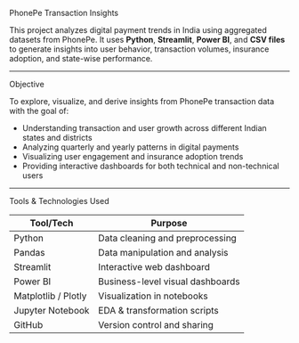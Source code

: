 PhonePe Transaction Insights

This project analyzes digital payment trends in India using aggregated datasets from PhonePe. It uses **Python**, **Streamlit**, **Power BI**, and **CSV files** to generate insights into user behavior, transaction volumes, insurance adoption, and state-wise performance.

---

Objective

To explore, visualize, and derive insights from PhonePe transaction data with the goal of:
- Understanding transaction and user growth across different Indian states and districts
- Analyzing quarterly and yearly patterns in digital payments
- Visualizing user engagement and insurance adoption trends
- Providing interactive dashboards for both technical and non-technical users

---

Tools & Technologies Used

| Tool/Tech      | Purpose                          |
|----------------|----------------------------------|
| Python         | Data cleaning and preprocessing  |
| Pandas         | Data manipulation and analysis   |
| Streamlit      | Interactive web dashboard        |
| Power BI       | Business-level visual dashboards |
| Matplotlib / Plotly | Visualization in notebooks     |
| Jupyter Notebook | EDA & transformation scripts    |
| GitHub         | Version control and sharing      |
